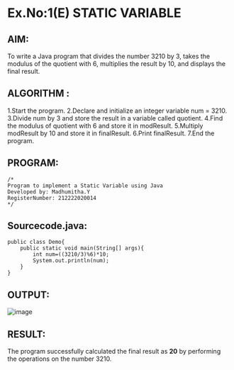 # Ex.No:1(E)  STATIC VARIABLE

## AIM:
To write a Java program that divides the number 3210 by 3, takes the modulus of the quotient with 6, multiplies the result by 10, and displays the final result.

## ALGORITHM :
1.Start the program.
2.Declare and initialize an integer variable num = 3210.
3.Divide num by 3 and store the result in a variable called quotient.
4.Find the modulus of quotient with 6 and store it in modResult.
5.Multiply modResult by 10 and store it in finalResult.
6.Print finalResult.
7.End the program.


## PROGRAM:
 ```
/*
Program to implement a Static Variable using Java
Developed by: Madhumitha.Y
RegisterNumber: 212222020014 
*/
```

## Sourcecode.java:
```
public class Demo{
    public static void main(String[] args){
        int num=((3210/3)%6)*10;
        System.out.println(num);
    }
}
```








## OUTPUT:

![image](https://github.com/user-attachments/assets/44bdc84d-027f-4629-b04c-e1a4bf8aa0ca)


## RESULT:

The program successfully calculated the final result as **20** by performing the operations on the number 3210.

